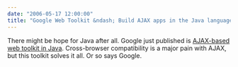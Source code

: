 ```yaml
---
date: "2006-05-17 12:00:00"
title: "Google Web Toolkit &ndash; Build AJAX apps in the Java language"
---
```




There might be hope for Java after all. Google just published is [AJAX-based web toolkit in Java](http://www.gwtproject.org/?csw=1). Cross-browser compatibility is a major pain with AJAX, but this toolkit solves it all. Or so says Google.

